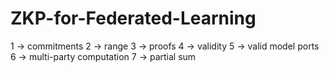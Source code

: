 # ZKP-for-Federated-Learning

1 -> commitments
2 -> range
3 -> proofs
4 -> validity
5 -> valid model ports
6 -> multi-party computation
7 -> partial sum
